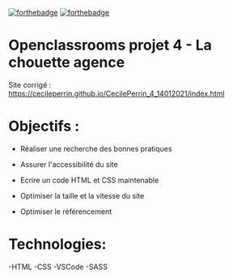 [![forthebadge](https://forthebadge.com/images/badges/uses-html.svg)](https://forthebadge.com)
[![forthebadge](https://forthebadge.com/images/badges/uses-css.svg)](https://forthebadge.com)


# Openclassrooms projet 4 - La chouette agence 

Site corrigé : https://cecileperrin.github.io/CecilePerrin_4_14012021/index.html

# Objectifs :

- Réaliser une recherche des bonnes pratiques

- Assurer l'accessibilité du site

- Ecrire un code HTML et CSS maintenable

- Optimiser la taille et la vitesse du site

- Optimiser le référencement

# Technologies:

-HTML -CSS -VSCode -SASS


